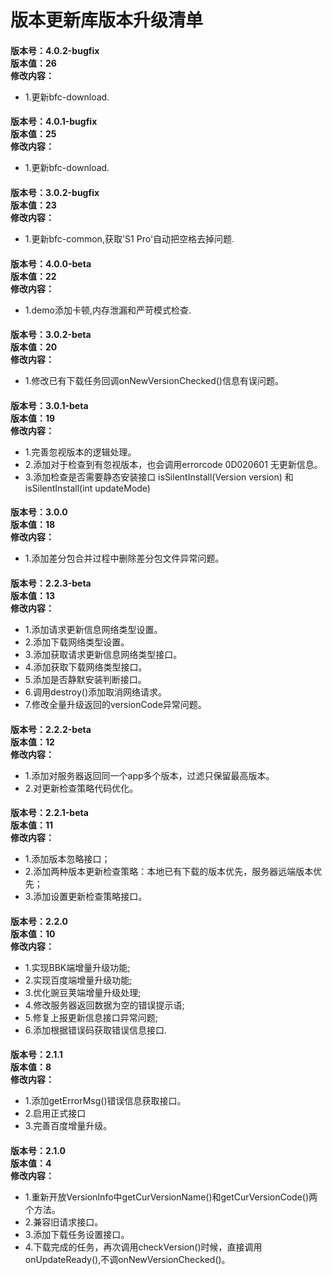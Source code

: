 # 版本更新库版本升级清单

####
**版本号：4.0.2-bugfix**<br>
**版本值：26**<br>
**修改内容：**
- 1.更新bfc-download.

####
**版本号：4.0.1-bugfix**<br>
**版本值：25**<br>
**修改内容：**
- 1.更新bfc-download.

####
**版本号：3.0.2-bugfix**<br>
**版本值：23**<br>
**修改内容：**
- 1.更新bfc-common,获取'S1 Pro'自动把空格去掉问题.

####
**版本号：4.0.0-beta**<br>
**版本值：22**<br>
**修改内容：**
- 1.demo添加卡顿,内存泄漏和严苛模式检查.

#### 
**版本号：3.0.2-beta**<br>
**版本值：20**<br>
**修改内容：**
- 1.修改已有下载任务回调onNewVersionChecked()信息有误问题。

#### 
**版本号：3.0.1-beta**<br>
**版本值：19**<br>
**修改内容：**
- 1.完善忽视版本的逻辑处理。
- 2.添加对于检查到有忽视版本，也会调用errorcode 0D020601 无更新信息。
- 3.添加检查是否需要静态安装接口 isSilentInstall(Version version) 和 isSilentInstall(int updateMode)

#### 
**版本号：3.0.0**<br>
**版本值：18**<br>
**修改内容：**
- 1.添加差分包合并过程中删除差分包文件异常问题。

#### 
**版本号：2.2.3-beta**<br>
**版本值：13**<br>
**修改内容：**
- 1.添加请求更新信息网络类型设置。
- 2.添加下载网络类型设置。
- 3.添加获取请求更新信息网络类型接口。
- 4.添加获取下载网络类型接口。
- 5.添加是否静默安装判断接口。
- 6.调用destroy()添加取消网络请求。
- 7.修改全量升级返回的versionCode异常问题。

#### 
**版本号：2.2.2-beta**<br>
**版本值：12**<br>
**修改内容：**
- 1.添加对服务器返回同一个app多个版本，过滤只保留最高版本。
- 2.对更新检查策略代码优化。

#### 
**版本号：2.2.1-beta**<br>
**版本值：11**<br>
**修改内容：**
- 1.添加版本忽略接口；
- 2.添加两种版本更新检查策略：本地已有下载的版本优先，服务器远端版本优先；
- 3.添加设置更新检查策略接口。

#### 
**版本号：2.2.0**<br>
**版本值：10**<br>
**修改内容：**
- 1.实现BBK端增量升级功能;
- 2.实现百度端增量升级功能;
- 3.优化豌豆荚端增量升级处理;
- 4.修改服务器返回数据为空的错误提示语;
- 5.修复上报更新信息接口异常问题;
- 6.添加根据错误码获取错误信息接口.

#### 
**版本号：2.1.1**<br>
**版本值：8**<br>
**修改内容：**
- 1.添加getErrorMsg()错误信息获取接口。
- 2.启用正式接口
- 3.完善百度增量升级。

#### 
**版本号：2.1.0**<br>
**版本值：4**<br>
**修改内容：**
- 1.重新开放VersionInfo中getCurVersionName()和getCurVersionCode()两个方法。
- 2.兼容旧请求接口。
- 3.添加下载任务设置接口。
- 4.下载完成的任务，再次调用checkVersion()时候，直接调用onUpdateReady(),不调onNewVersionChecked()。